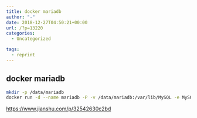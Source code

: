 ```yaml
---
title: docker mariadb
author: "-"
date: 2018-12-27T04:50:21+00:00
url: /?p=13220
categories:
  - Uncategorized

tags:
  - reprint
---
```

## docker mariadb
```bash
mkdir -p /data/mariadb
docker run -d --name mariadb -P -v /data/mariadb:/var/lib/MySQL -e MySQL_ROOT_PASSWORD=password0 mariadb
```

https://www.jianshu.com/p/32542630c2bd